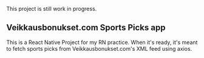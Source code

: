 This project is still work in progress.

## Veikkausbonukset.com Sports Picks app

This is a React Native Project for my RN practice. 
When it's ready, it's meant to fetch sports picks from
Veikkausbonukset.com's XML feed using axios.